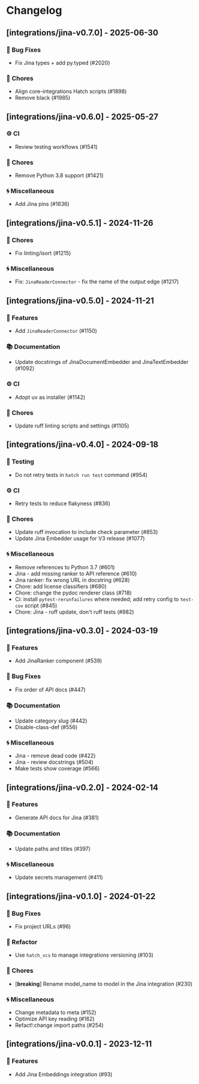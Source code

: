 # Changelog

## [integrations/jina-v0.7.0] - 2025-06-30

### 🐛 Bug Fixes

- Fix Jina types + add py.typed (#2020)

### 🧹 Chores

- Align core-integrations Hatch scripts (#1898)
- Remove black (#1985)


## [integrations/jina-v0.6.0] - 2025-05-27

### ⚙️ CI

- Review testing workflows (#1541)

### 🧹 Chores

- Remove Python 3.8 support (#1421)

### 🌀 Miscellaneous

- Add Jina pins (#1836)

## [integrations/jina-v0.5.1] - 2024-11-26

### 🧹 Chores

- Fix linting/isort (#1215)

### 🌀 Miscellaneous

- Fix: `JinaReaderConnector` - fix the name of the output edge (#1217)

## [integrations/jina-v0.5.0] - 2024-11-21

### 🚀 Features

- Add `JinaReaderConnector` (#1150)

### 📚 Documentation

- Update docstrings of JinaDocumentEmbedder and JinaTextEmbedder (#1092)

### ⚙️ CI

- Adopt uv as installer (#1142)

### 🧹 Chores

- Update ruff linting scripts and settings (#1105)


## [integrations/jina-v0.4.0] - 2024-09-18

### 🧪 Testing

- Do not retry tests in `hatch run test` command (#954)

### ⚙️ CI

- Retry tests to reduce flakyness (#836)

### 🧹 Chores

- Update ruff invocation to include check parameter (#853)
- Update Jina Embedder usage for V3 release (#1077)

### 🌀 Miscellaneous

- Remove references to Python 3.7 (#601)
- Jina - add missing ranker to API reference (#610)
- Jina ranker: fix wrong URL in docstring (#628)
- Chore: add license classifiers (#680)
- Chore: change the pydoc renderer class (#718)
- Ci: install `pytest-rerunfailures` where needed; add retry config to `test-cov` script (#845)
- Chore: Jina - ruff update, don't ruff tests (#982)

## [integrations/jina-v0.3.0] - 2024-03-19

### 🚀 Features

- Add JinaRanker component (#539)

### 🐛 Bug Fixes

- Fix order of API docs (#447)

### 📚 Documentation

- Update category slug (#442)
- Disable-class-def (#556)

### 🌀 Miscellaneous

- Jina - remove dead code (#422)
- Jina - review docstrings (#504)
- Make tests show coverage (#566)

## [integrations/jina-v0.2.0] - 2024-02-14

### 🚀 Features

- Generate API docs for Jina (#381)

### 📚 Documentation

- Update paths and titles (#397)

### 🌀 Miscellaneous

- Update secrets management (#411)

## [integrations/jina-v0.1.0] - 2024-01-22

### 🐛 Bug Fixes

- Fix project URLs (#96)

### 🚜 Refactor

- Use `hatch_vcs` to manage integrations versioning (#103)

### 🧹 Chores

- [**breaking**] Rename model_name to model in the Jina integration (#230)

### 🌀 Miscellaneous

- Change metadata to meta (#152)
- Optimize API key reading (#162)
- Refact!:change import paths (#254)

## [integrations/jina-v0.0.1] - 2023-12-11

### 🚀 Features

- Add Jina Embeddings integration (#93)

<!-- generated by git-cliff -->
